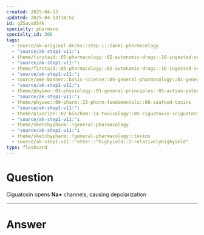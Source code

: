 ```yaml
---
created: 2025-04-13
updated: 2025-04-13T10:52
id: gZSavsO54k
specialty: pharmaco
specialty_id: 306
tags:
  - source/ak-original-decks::step-1::zanki-pharmacology
  - "source/ak-step1-v11:": 
  - theme/firstaid::05-pharmacology::02-autonomic-drugs::16-ingested-seafood-toxins
  - "source/ak-step1-v11:": 
  - theme/firstaid::05-pharmacology::02-autonomic-drugs::16-ingested-seafood-toxins::ciguatoxin
  - "source/ak-step1-v11:": 
  - source/ome-banner::basic-science::05-general-pharmacology::01-general-principles
  - "source/ak-step1-v11:": 
  - theme/physeo::03-physiology::01-general-principles::05-action-potentials
  - "source/ak-step1-v11:": 
  - theme/physeo::09-pharm::15-pharm-fundamentals::08-seafood-toxins
  - "source/ak-step1-v11:": 
  - theme/pixorize::02-biochem::14-toxicology::05-ciguatoxin-(ciguatera-fish-poisoning)
  - "source/ak-step1-v11:": 
  - theme/sketchypharm::!general-pharmacology
  - "source/ak-step1-v11:": 
  - theme/sketchypharm::!general-pharmacology::toxins
  - source/ak-step1-v11::^other::^highyield::2-relativelyhighyield"
type: flashcard
---
```


# Question
Ciguatoxin opens **Na+** channels, causing depolarization

---

# Answer
